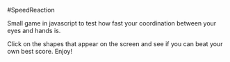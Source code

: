 #SpeedReaction

Small game in javascript to test how fast your coordination between your eyes and hands is. 

Click on the shapes that appear on the screen and see if you can beat your own best score. Enjoy! 

